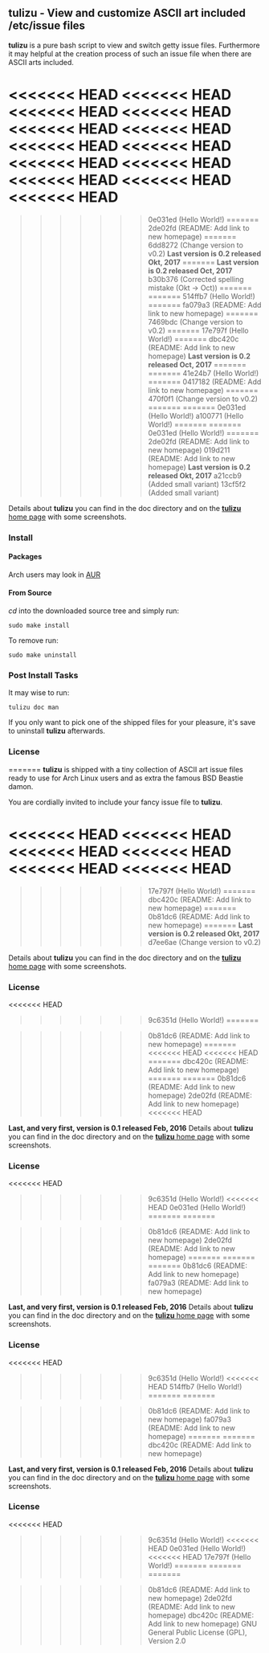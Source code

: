 ## tulizu - View and customize ASCII art included /etc/issue files

**tulizu** is a pure bash script to view and switch getty issue files.
Furthermore it may helpful at the creation process of such an issue file when
there are ASCII arts included.

<<<<<<< HEAD
<<<<<<< HEAD
<<<<<<< HEAD
<<<<<<< HEAD
<<<<<<< HEAD
<<<<<<< HEAD
<<<<<<< HEAD
<<<<<<< HEAD
<<<<<<< HEAD
<<<<<<< HEAD
<<<<<<< HEAD
<<<<<<< HEAD
<<<<<<< HEAD
=======
>>>>>>> 0e031ed (Hello World!)
=======
>>>>>>> 2de02fd (README: Add link to new homepage)
=======
>>>>>>> 6dd8272 (Change version to v0.2)
**Last version is 0.2 released Okt, 2017**
=======
**Last version is 0.2 released Oct, 2017**
>>>>>>> b30b376 (Corrected spelling mistake (Okt -> Oct))
=======
=======
>>>>>>> 514ffb7 (Hello World!)
=======
>>>>>>> fa079a3 (README: Add link to new homepage)
=======
>>>>>>> 7469bdc (Change version to v0.2)
=======
>>>>>>> 17e797f (Hello World!)
=======
>>>>>>> dbc420c (README: Add link to new homepage)
**Last version is 0.2 released Oct, 2017**
=======
=======
>>>>>>> 41e24b7 (Hello World!)
=======
>>>>>>> 0417182 (README: Add link to new homepage)
=======
>>>>>>> 470f0f1 (Change version to v0.2)
=======
=======
>>>>>>> 0e031ed (Hello World!)
>>>>>>> a100771 (Hello World!)
=======
=======
>>>>>>> 0e031ed (Hello World!)
=======
>>>>>>> 2de02fd (README: Add link to new homepage)
>>>>>>> 019d211 (README: Add link to new homepage)
**Last version is 0.2 released Okt, 2017**
>>>>>>> a21ccb9 (Added small variant)
>>>>>>> 13cf5f2 (Added small variant)

Details about **tulizu** you can find in the doc directory and on
the [**tulizu** home page](http://loh-tar.github.io/tulizu/) with some
screenshots.

### Install

#### Packages

Arch users may look in [AUR](https://aur.archlinux.org/packages/tulizu/)

#### From Source

_cd_ into the downloaded source tree and simply run:

    sudo make install

To remove run:

    sudo make uninstall

### Post Install Tasks

It may wise to run:

    tulizu doc man

If you only want to pick one of the shipped files for your pleasure, it's save
to uninstall **tulizu** afterwards.

### License

=======
**tulizu** is shipped with a tiny collection of ASCII art issue files ready to
use for Arch Linux users and as extra the famous BSD Beastie damon.

You are cordially invited to include your fancy issue file to **tulizu**.

<<<<<<< HEAD
<<<<<<< HEAD
<<<<<<< HEAD
<<<<<<< HEAD
<<<<<<< HEAD
<<<<<<< HEAD
=======
>>>>>>> 17e797f (Hello World!)
=======
>>>>>>> dbc420c (README: Add link to new homepage)
=======
>>>>>>> 0b81dc6 (README: Add link to new homepage)
=======
**Last version is 0.2 released Okt, 2017**
>>>>>>> d7ee6ae (Change version to v0.2)

Details about **tulizu** you can find in the doc directory and on
the [**tulizu** home page](http://loh-tar.github.io/tulizu/) with some
screenshots.

### License
<<<<<<< HEAD
>>>>>>> 9c6351d (Hello World!)
=======

>>>>>>> 0b81dc6 (README: Add link to new homepage)
=======
<<<<<<< HEAD
<<<<<<< HEAD
=======
>>>>>>> dbc420c (README: Add link to new homepage)
=======
=======
>>>>>>> 0b81dc6 (README: Add link to new homepage)
>>>>>>> 2de02fd (README: Add link to new homepage)
<<<<<<< HEAD

**Last, and very first, version is 0.1 released Feb, 2016**
Details about **tulizu** you can find in the doc directory and on
the [**tulizu** home page](http://loh-tar.github.io/tulizu/) with some
screenshots.

### License
<<<<<<< HEAD
>>>>>>> 9c6351d (Hello World!)
<<<<<<< HEAD
>>>>>>> 0e031ed (Hello World!)
=======
=======

>>>>>>> 0b81dc6 (README: Add link to new homepage)
>>>>>>> 2de02fd (README: Add link to new homepage)
=======
=======
=======
>>>>>>> 0b81dc6 (README: Add link to new homepage)
>>>>>>> fa079a3 (README: Add link to new homepage)

**Last, and very first, version is 0.1 released Feb, 2016**
Details about **tulizu** you can find in the doc directory and on
the [**tulizu** home page](http://loh-tar.github.io/tulizu/) with some
screenshots.

### License
<<<<<<< HEAD
>>>>>>> 9c6351d (Hello World!)
<<<<<<< HEAD
>>>>>>> 514ffb7 (Hello World!)
=======
=======

>>>>>>> 0b81dc6 (README: Add link to new homepage)
>>>>>>> fa079a3 (README: Add link to new homepage)
=======
=======
>>>>>>> dbc420c (README: Add link to new homepage)

**Last, and very first, version is 0.1 released Feb, 2016**
Details about **tulizu** you can find in the doc directory and on
the [**tulizu** home page](http://loh-tar.github.io/tulizu/) with some
screenshots.

### License
<<<<<<< HEAD
>>>>>>> 9c6351d (Hello World!)
<<<<<<< HEAD
>>>>>>> 0e031ed (Hello World!)
<<<<<<< HEAD
>>>>>>> 17e797f (Hello World!)
=======
=======
=======

>>>>>>> 0b81dc6 (README: Add link to new homepage)
>>>>>>> 2de02fd (README: Add link to new homepage)
>>>>>>> dbc420c (README: Add link to new homepage)
GNU General Public License (GPL), Version 2.0
